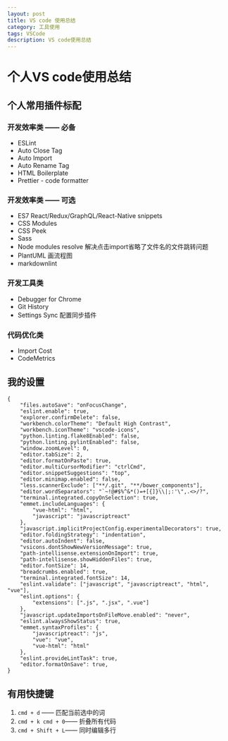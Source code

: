 ```yaml
---
layout: post
title: VS code 使用总结
category: 工具使用
tags: VSCode
description: VS code使用总结
---
```


# 个人VS code使用总结

## 个人常用插件标配

### 开发效率类 —— 必备

* ESLint
* Auto Close Tag
* Auto Import
* Auto Rename Tag
* HTML Boilerplate
* Prettier - code formatter

### 开发效率类 —— 可选

* ES7 React/Redux/GraphQL/React-Native snippets
* CSS Modules
* CSS Peek
* Sass
* Node modules resolve
    解决点击import省略了文件名的文件跳转问题
* PlantUML 画流程图
* markdownlint

### 开发工具类

* Debugger for Chrome
* Git History
* Settings Sync
    配置同步插件

### 代码优化类

* Import Cost
* CodeMetrics

## 我的设置

    {
        "files.autoSave": "onFocusChange",
        "eslint.enable": true,
        "explorer.confirmDelete": false,
        "workbench.colorTheme": "Default High Contrast",
        "workbench.iconTheme": "vscode-icons",
        "python.linting.flake8Enabled": false,
        "python.linting.pylintEnabled": false,
        "window.zoomLevel": 0,
        "editor.tabSize": 2,
        "editor.formatOnPaste": true,
        "editor.multiCursorModifier": "ctrlCmd",
        "editor.snippetSuggestions": "top",
        "editor.minimap.enabled": false,
        "less.scannerExclude": ["**/.git", "**/bower_components"],
        "editor.wordSeparators": "`~!@#$%^&*()=+[{]}\\|;:'\",.<>/?",
        "terminal.integrated.copyOnSelection": true,
        "emmet.includeLanguages": {
            "vue-html": "html",
            "javascript": "javascriptreact"
        },
        "javascript.implicitProjectConfig.experimentalDecorators": true,
        "editor.foldingStrategy": "indentation",
        "editor.autoIndent": false,
        "vsicons.dontShowNewVersionMessage": true,
        "path-intellisense.extensionOnImport": true,
        "path-intellisense.showHiddenFiles": true,
        "editor.fontSize": 14,
        "breadcrumbs.enabled": true,
        "terminal.integrated.fontSize": 14,
        "eslint.validate": ["javascript", "javascriptreact", "html", "vue"],
        "eslint.options": {
            "extensions": [".js", ".jsx", ".vue"]
        },
        "javascript.updateImportsOnFileMove.enabled": "never",
        "eslint.alwaysShowStatus": true,
        "emmet.syntaxProfiles": {
            "javascriptreact": "js",
            "vue": "vue",
            "vue-html": "html"
        },
        "eslint.provideLintTask": true,
        "editor.formatOnSave": true,
    }

## 有用快捷键

1. `cmd + d` —— 匹配当前选中的词
2. `cmd + k cmd + 0`—— 折叠所有代码
3. `cmd + Shift + L`—— 同时编辑多行
